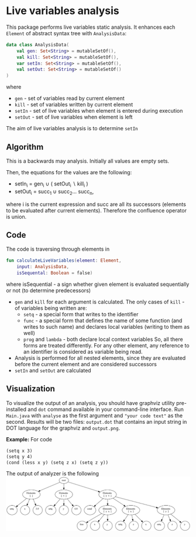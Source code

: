 # Live variables analysis
This package performs live variables static analysis. 
It enhances each ```Element``` of abstract syntax tree with ```AnalysisData```:
```kotlin
data class AnalysisData(
    val gen: Set<String> = mutableSetOf(),
    val kill: Set<String> = mutableSetOf(),
    var setIn: Set<String> = mutableSetOf(),
    val setOut: Set<String> = mutableSetOf()
)
```
where 
- `gen` - set of variables read by current element
- `kill` - set of variables written by current element
- `setIn` - set of live variables when element is entered during execution
- `setOut` - set of live variables when element is left

The aim of live variables analysis is to determine `setIn`
## Algorithm
This is a backwards may analysis. Initially all values are empty sets.

Then, the equations for the values are the following:

- setIn<sub>i</sub> = gen<sub>i</sub> &cup; ( setOut<sub>i</sub> &setminus; kill<sub>i</sub> )
- setOut<sub>i</sub> = succ<sub>1</sub> &cup; succ<sub>2</sub>... succ<sub>n</sub>,

where i is the current expression and succ are all its successors (elements to be evaluated after current elements).
Therefore the  confluence  operator is union.

## Code
The code is traversing through elements in 
```kotlin
fun calculateLiveVariables(element: Element,
    input: AnalysisData,
    isSequental: Boolean = false)
```
where isSequential - a sign whether given element is evaluated sequentially or not (to determine predecessors)
- `gen` and `kill` for each argument is calculated. The only cases of `kill` - of variables being written are:
  - `setq` - a special form that writes to the identifier
  - `func` - a special form that defines the name of some function (and writes to such name) and declares local variables (writing to them as well)
  - `prog` and `lambda` - both declare local context variables
So, all there forms are treated differently. For any other element, any reference to an identifier is considered as variable being read.
- Analysis is performed for all nested elements, since they are evaluated before the current element and are considered successors
- `setIn` and `setOut` are calculated

## Visualization

To visualize the output of an analysis, you should have graphviz utility pre-installed and `dot` command available in your command-line interface. Run `Main.java` with `analyse` as the first argument and `"your code text"` as the second. Results will be two files: `output.dot` that contains an input string in DOT language for the graphviz and `output.png`. 

**Example:**
For code 
```
(setq x 3)
(setq y 4)
(cond (less x y) (setq z x) (setq z y))
```
The output of analyzer is the following
![img.png](staticanalysis.png)